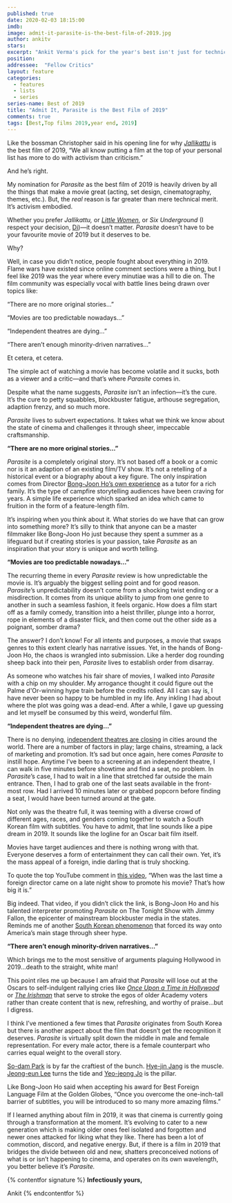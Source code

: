 ```yaml
---
published: true
date: 2020-02-03 18:15:00
imdb: 
image: admit-it-parasite-is-the-best-film-of-2019.jpg
author: ankitv 
stars: 
excerpt: "Ankit Verma's pick for the year's best isn't just for technical merit, he says it's driven by all the things that make a movie great. "
position: 
addressee:  "Fellow Critics"
layout: feature
categories: 
  - features
  - lists
  - series
series-name: Best of 2019
title: "Admit It, Parasite is the Best Film of 2019"
comments: true
tags: [Best,Top films 2019,year end, 2019]
---
```

Like the bossman Christopher said in his opening line for why [_Jallikattu_](http://www.dearcastandcrew.com/content/2020/1/13/screw-it-jallikattu-is-the-best-film-of-2019.html) is the best film of 2019, “We all know putting a film at the top of your personal list has more to do with activism than criticism.”

And he’s right.

My nomination for _Parasite_ as the best film of 2019 is heavily driven by all the things that make a movie great (acting, set design, cinematography, themes, etc.). But, the _real_ reason is far greater than mere technical merit. It’s activism embodied.

Whether you prefer _Jallikattu,_ or [_Little Women_](http://www.dearcastandcrew.com/content/2020/1/22/embrace-it-little-women-is-the-best-film-of-2019.html), or _Six Underground_ (I respect your decision, [Di](http://www.dearcastandcrew.com/writers/dig/))—it doesn’t matter. _Parasite_ doesn’t have to be your favourite movie of 2019 but it deserves to be.

Why?

Well, in case you didn’t notice, people fought about everything in 2019. Flame wars have existed since online comment sections were a thing, but I feel like 2019 was the year where every minutiae was a hill to die on. The film community was especially vocal with battle lines being drawn over topics like:

“There are no more original stories…”

“Movies are too predictable nowadays...”

“Independent theatres are dying…”

“There aren’t enough minority-driven narratives…”

Et cetera, et cetera.

The simple act of watching a movie has become volatile and it sucks, both as a viewer and a critic—and that’s where _Parasite_ comes in.

Despite what the name suggests, _Parasite_ isn’t an infection—it’s the cure. It’s the cure to petty squabbles, blockbuster fatigue, arthouse segregation, adaption frenzy, and so much more.

_Parasite_ lives to subvert expectations. It takes what we think we know about the state of cinema and challenges it through sheer, impeccable craftsmanship.

**“There are no more original stories…”**

_Parasite_ is a completely original story. It’s not based off a book or a comic nor is it an adaption of an existing film/TV show. It’s not a retelling of a historical event or a biography about a key figure. The only inspiration comes from Director [Bong-Joon Ho’s own experience](https://www.theatlantic.com/entertainment/archive/2019/10/bong-joon-ho-parasite-interview/600007/) as a tutor for a rich family. It’s the type of campfire storytelling audiences have been craving for years. A simple life experience which sparked an idea which came to fruition in the form of a feature-length film.

It’s inspiring when you think about it. What stories do we have that can grow into something more? It’s silly to think that anyone can be a master filmmaker like Bong-Joon Ho just because they spent a summer as a lifeguard but if creating stories is your passion, take _Parasite_ as an inspiration that your story is unique and worth telling.

**“Movies are too predictable nowadays...”**

The recurring theme in every _Parasite_ review is how unpredictable the movie is. It’s arguably the biggest selling point and for good reason. _Parasite_’s unpredictability doesn’t come from a shocking twist ending or a misdirection. It comes from its unique ability to jump from one genre to another in such a seamless fashion, it feels organic. How does a film start off as a family comedy, transition into a heist thriller, plunge into a horror, rope in elements of a disaster flick, and then come out the other side as a poignant, somber drama?

The answer? I don’t know! For all intents and purposes, a movie that swaps genres to this extent clearly has narrative issues. Yet, in the hands of Bong-Joon Ho, the chaos is wrangled into submission. Like a herder dog rounding sheep back into their pen, _Parasite_ lives to establish order from disarray. 

As someone who watches his fair share of movies, I walked into _Parasite_ with a chip on my shoulder. My arrogance thought it could figure out the Palme d'Or-winning hype train before the credits rolled. All I can say is, I have never been so happy to be humbled in my life. Any inkling I had about where the plot was going was a dead-end. After a while, I gave up guessing and let myself be consumed by this weird, wonderful film.

**“Independent theatres are dying…”**

There is no denying, [independent theatres are closing](https://variety.com/2019/film/features/small-theaters-exhibitors-movie-business-1203170700/) in cities around the world. There are a number of factors in play; large chains, streaming, a lack of marketing and promotion. It’s sad but once again, here comes _Parasite_ to instill hope. Anytime I’ve been to a screening at an independent theatre, I can walk in five minutes before showtime and find a seat, no problem. In _Parasite_’s case, I had to wait in a line that stretched far outside the main entrance. Then, I had to grab one of the last seats available in the front-most row. Had I arrived 10 minutes later or grabbed popcorn before finding a seat, I would have been turned around at the gate.

Not only was the theatre full, it was teeming with a diverse crowd of different ages, races, and genders coming together to watch a South Korean film with subtitles. You have to admit, that line sounds like a pipe dream in 2019. It sounds like the logline for an Oscar bait film itself.

Movies have target audiences and there is nothing wrong with that. Everyone deserves a form of entertainment they can call their own. Yet, it’s the mass appeal of a foreign, indie darling that is truly shocking.

To quote the top YouTube comment in [this video](https://www.youtube.com/watch?v=7TtC5JKip00), “When was the last time a foreign director came on a late night show to promote his movie? That’s how big it is.”

Big indeed. That video, if you didn’t click the link, is Bong-Joon Ho and his talented interpreter promoting _Parasite_ on The Tonight Show with Jimmy Fallon, the epicenter of mainstream blockbuster media in the states. Reminds me of another [South Korean phenomenon](https://www.youtube.com/watch?v=D_nyuB8GbM8) that forced its way onto America’s main stage through sheer hype.

**“There aren’t enough minority-driven narratives…”**

Which brings me to the most sensitive of arguments plaguing Hollywood in 2019...death to the straight, white man!

This point riles me up because I am afraid that _Parasite_ will lose out at the Oscars to self-indulgent rallying cries like [_Once Upon a Time in Hollywood_](http://www.dearcastandcrew.com/content/2019/7/30/once-upon-a-time-in-hollywood.html) or [_The Irishman_](http://www.dearcastandcrew.com/content/2019/11/15/the-irishman.html) that serve to stroke the egos of older Academy voters rather than create content that is new, refreshing, and worthy of praise…but I digress.

I think I’ve mentioned a few times that _Parasite_ originates from South Korea but there is another aspect about the film that doesn’t get the recognition it deserves. _Parasite_ is virtually split down the middle in male and female representation. For every male actor, there is a female counterpart who carries equal weight to the overall story.

[So-dam Park](https://www.imdb.com/name/nm6476224/?ref_=tt_cl_t5) is by far the craftiest of the bunch. [Hye-jin Jang](https://www.imdb.com/name/nm4525883/?ref_=tt_cl_t7) is the muscle. [Jeong-eun Lee](https://www.imdb.com/name/nm7553003/?ref_=tt_cl_t6) turns the tide and [Yeo-jeong Jo](https://www.imdb.com/name/nm1856097/?ref_=tt_cl_t3) is the pillar.

Like Bong-Joon Ho said when accepting his award for Best Foreign Language Film at the Golden Globes, “Once you overcome the one-inch-tall barrier of subtitles, you will be introduced to so many more amazing films.”

If I learned anything about film in 2019, it was that cinema is currently going through a transformation at the moment. It’s evolving to cater to a new generation which is making older ones feel isolated and forgotten and newer ones attacked for liking what they like. There has been a lot of commotion, discord, and negative energy. But, if there is a film in 2019 that bridges the divide between old and new, shatters preconceived notions of what is or isn’t happening to cinema, and operates on its own wavelength, you better believe it’s _Parasite._

{% contentfor signature %}
**Infectiously yours,**

Ankit
{% endcontentfor %}